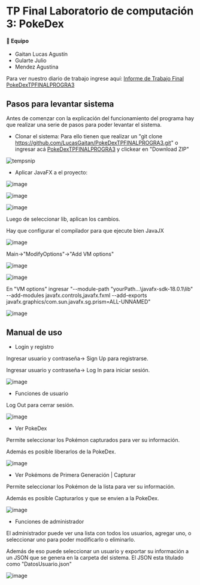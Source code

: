 
# TP Final Laboratorio de computación 3: PokeDex


#### 🚀 Equipo
- Gaitan Lucas Agustín
- Gularte Julio
- Mendez Agustina


Para ver nuestro diario de trabajo ingrese aquí: [Informe de Trabajo Final PokeDexTPFINALPROGRA3](https://docs.google.com/document/d/1Nss17ORQAbOJ9tjd4l_ZltfiDPKsZaIK0AFzw1rG-xI/edit?usp=sharing)

## Pasos para levantar sistema
Antes de comenzar con la explicación del funcionamiento del programa hay que realizar una serie de pasos para poder levantar el sistema.

- Clonar el sistema: Para ello tienen que realizar un "git clone https://github.com/LucasGaitan/PokeDexTPFINALPROGRA3.git" o ingresar acá [PokeDexTPFINALPROGRA3](https://github.com/LucasGaitan/PokeDexTPFINALPROGRA3.git) y clickear en "Download ZIP"

![tempsnip](https://user-images.githubusercontent.com/85136443/175438457-5d2add7d-e273-4e64-92e7-8903119d3d1b.png)

- Aplicar JavaFX a el proyecto: 

![image](https://user-images.githubusercontent.com/85136443/175461888-ffecd282-ad82-41a2-95c3-1e98547fc08f.png) 

![image](https://user-images.githubusercontent.com/85136443/175461935-43d17e31-d9f7-47a3-9119-a7e6d5d5c090.png)

![image](https://user-images.githubusercontent.com/85136443/175462003-1e3fb358-aafd-4b7f-83ba-3859c36a11c2.png)

Luego de seleccionar lib, aplican los cambios. 

Hay que configurar el compilador para que ejecute bien JavaJX

![image](https://user-images.githubusercontent.com/85136443/175462262-944a3028-f2a6-40bc-8635-9d7e6794b574.png)

Main->"ModifyOptions"->"Add VM options"

![image](https://user-images.githubusercontent.com/85136443/175462534-857f97c8-5a39-419a-b4d7-4e6c44d1d644.png)

![image](https://user-images.githubusercontent.com/85136443/175462506-2591c9e6-9e3e-4727-8965-eb0da4ffa019.png)

En "VM options" ingresar "--module-path "yourPath...\javafx-sdk-18.0.1\lib" --add-modules javafx.controls,javafx.fxml --add-exports javafx.graphics/com.sun.javafx.sg.prism=ALL-UNNAMED"

![image](https://user-images.githubusercontent.com/85136443/175462620-0b317558-b1af-4463-a45d-934189b222a0.png)


## Manual de uso

- Login y registro

Ingresar usuario y contraseña-> Sign Up  para registrarse.

Ingresar usuario y contraseña-> Log In  para iniciar sesión.

![image](https://user-images.githubusercontent.com/85136443/175465874-e0179977-3ffb-4e57-ab50-0c940fe0bb72.png)

- Funciones de usuario

Log Out para cerrar sesión.

![image](https://user-images.githubusercontent.com/85136443/175466510-3f3b7485-a13e-4fcc-b24a-883cfcda40ce.png)

- Ver PokeDex

Permite seleccionar los Pokémon capturados para ver su información. 

Además es posible liberarlos de la PokeDex.

![image](https://user-images.githubusercontent.com/85136443/175468201-162b0781-276d-450f-a7fe-33cf4d588c4b.png)

- Ver Pokémons de Primera Generación | Capturar

Permite seleccionar los Pokémon de la lista para ver su información. 

Además es posible Capturarlos y que se envien a la PokeDex.

![image](https://user-images.githubusercontent.com/85136443/175468669-f2050d06-954a-4ca3-9864-20975dd4a094.png)

- Funciones de administrador

El administrador puede ver una lista con todos los usuarios, agregar uno, o seleccionar uno para poder modificarlo o eliminarlo. 

Además de eso puede seleccionar un usuario y exportar su información a un JSON que se genera en la carpeta del sistema. El JSON esta titulado como "DatosUsuario.json"

![image](https://user-images.githubusercontent.com/85136443/175470158-83978cd8-01bc-4c19-ab70-1454291fa592.png)


